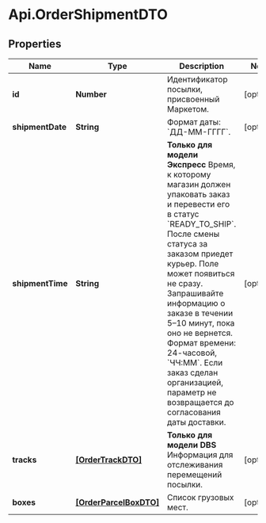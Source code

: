 # Api.OrderShipmentDTO

## Properties

Name | Type | Description | Notes
------------ | ------------- | ------------- | -------------
**id** | **Number** | Идентификатор посылки, присвоенный Маркетом. | [optional] 
**shipmentDate** | **String** | Формат даты: &#x60;ДД-ММ-ГГГГ&#x60;.  | [optional] 
**shipmentTime** | **String** | **Только для модели Экспресс**  Время, к которому магазин должен упаковать заказ и перевести его в статус &#x60;READY_TO_SHIP&#x60;. После смены статуса за заказом приедет курьер.  Поле может появиться не сразу. Запрашивайте информацию о заказе в течении 5–10 минут, пока оно не вернется.  Формат времени: 24-часовой, &#x60;ЧЧ:ММ&#x60;.  Если заказ сделан организацией, параметр не возвращается до согласования даты доставки.  | [optional] 
**tracks** | [**[OrderTrackDTO]**](OrderTrackDTO.md) | **Только для модели DBS**  Информация для отслеживания перемещений посылки.  | [optional] 
**boxes** | [**[OrderParcelBoxDTO]**](OrderParcelBoxDTO.md) | Список грузовых мест. | [optional] 


